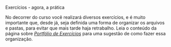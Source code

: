 Exercícios - agora, a prática

No decorrer do curso você realizará diversos exercícios, e é muito importante que, desde já, seja definida uma forma de organizar os arquivos e pastas, para evitar que mais tarde haja retrabalho. Leia o conteúdo da página sobre _[Portfólio de Exercícios](https://app.betrybe.com/learn/course/5e938f69-6e32-43b3-9685-c936530fd326/module/f04cdb21-382e-4588-8950-3b1a29afd2dd/section/52bf729e-7389-4f30-8b48-1fb3de822cd2/lesson/292cde5b-4528-4dd9-b42d-a03c1405f2d2)_ para uma sugestão de como fazer essa organização.

